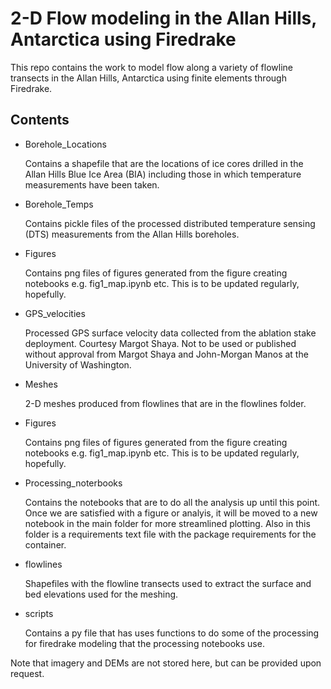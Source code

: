 # 2-D Flow modeling in the Allan Hills, Antarctica using Firedrake

This repo contains the work to model flow along a variety of flowline transects in the Allan Hills, Antarctica using finite elements through Firedrake.

## Contents

- Borehole_Locations  
  
    Contains a shapefile that are the locations of ice cores drilled in the Allan Hills Blue Ice Area (BIA) including those in which temperature measurements have been taken.

- Borehole_Temps  
  
    Contains pickle files of the processed distributed temperature sensing (DTS) measurements from the Allan Hills boreholes.  

- Figures  
  
    Contains png files of figures generated from the figure creating notebooks e.g. fig1_map.ipynb etc. This is to be updated regularly, hopefully.

- GPS_velocities  
  
    Processed GPS surface velocity data collected from the ablation stake deployment. Courtesy Margot Shaya. Not to be used or published without approval from Margot Shaya and John-Morgan Manos at the University of Washington.

- Meshes  
  
    2-D meshes produced from flowlines that are in the flowlines folder.

- Figures  
  
    Contains png files of figures generated from the figure creating notebooks e.g. fig1_map.ipynb etc. This is to be updated regularly, hopefully.

- Processing_noterbooks  
  
    Contains the notebooks that are to do all the analysis up until this point. Once we are satisfied with a figure or analyis, it will be moved to a new notebook in the main folder for more streamlined plotting. Also in this folder is a requirements text file with the package requirements for the container.

- flowlines  
  
    Shapefiles with the flowline transects used to extract the surface and bed elevations used for the meshing.


- scripts  
  
    Contains a py file that has uses functions to do some of the processing for firedrake modeling that the processing notebooks use.


Note that imagery and DEMs are not stored here, but can be provided upon request.
